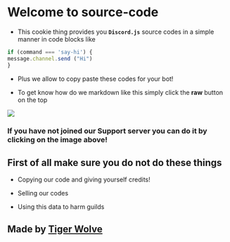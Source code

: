 Welcome to source-code
====================

- This cookie thing provides you **`Discord.js`** source codes in a simple manner in code blocks like 

```js 
if (command === 'say-hi') {
message.channel.send ("Hi")
}
```

- Plus we allow to copy paste these codes for your bot!

- To get know how do we markdown like this simply click the **raw** button on the top

[![](https://cdn.discordapp.com/attachments/448756811533910016/499420830581784587/a_006269e9581f6f913fc48174ecb0c0d6.gif)](https://discordapp.com/invite/hn5FK2e)

### If you have not joined our Support server you can do it by clicking on the image above!

First of all make sure you do not do these things
-------------------------------------------

- Copying our code and giving yourself credits!

- Selling our codes

- Using this data to harm guilds

Made by __[Tiger Wolve](https://discordapp.com/invite/hn5FK2e)__
------------
